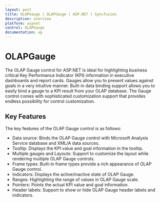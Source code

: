 ```yaml
---
layout: post
title: OLAPGauge | OLAPGauge | ASP.NET | Syncfusion
description: overview
platform: aspnet
control: OLAPGauge
documentation: ug
---
```


# OLAPGauge

The OLAP Gauge control for ASP.NET is ideal for highlighting business critical Key Performance Indicator (KPI) information in executive dashboards and report cards. Gauges allow you to present values against goals in a very intuitive manner. Built-in data binding support allows you to easily bind a gauge to a KPI result from your OLAP database. The Gauge control comes with sophisticated customization support that provides endless possibility for control customization. 

## Key Features

The key features of the OLAP Gauge control is as follows:

* Data source: Binds the OLAP Gauge control with Microsoft Analysis Service database and XML/A data sources.
* Tooltip: Displays the KPI value and goal information in the tooltip.
* Multiple gauges and Layouts: Support to customize the layout while rendering multiple OLAP Gauge controls.
* Frame types: Built-in frame types provide a rich appearance of OLAP Gauge control.
* Indicators: Displays the active/inactive state of OLAP Gauge.
* Ranges: Highlighting the range of values in OLAP Gauge scale.
* Pointers:  Points the actual KPI value and goal information.
* Header labels: Support to show or hide OLAP Gauge header labels and indicators.
